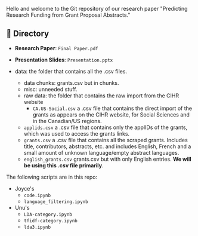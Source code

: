 Hello and welcome to the Git repository of our research paper "Predicting Research Funding from Grant Proposal Abstracts."

## 📂 Directory
- **Research Paper**:  `Final Paper.pdf`
- **Presentation Slides**:  `Presentation.pptx`

- data:  the folder that contains all the .csv files.
    - data chunks:  grants.csv but in chunks.
    - misc:  unneeded stuff.
    - raw data:  the folder that contains the raw import from the CIHR website
        - `CA.US-Social.csv` a .csv file that contains the direct import of the grants as appears on the CIHR website, for Social Sciences and in the Canadian/US regions.
    - `applids.csv` a .csv file that contains only the applIDs of the grants, which was used to access the grants links.
    - `grants.csv` a .csv file that contains all the scraped grants.  Includes title, contributors, abstracts, etc. and includes English, French and a small amount of unknown language/empty abstract languages.
    - `english_grants.csv` grants.csv but with only English entries. **We will be using this .csv file primarily**.

The following scripts are in this repo:
- Joyce's
    - `code.ipynb`
    - `language_filtering.ipynb`
- Unu's
    - `LDA-category.ipynb`
    - `tfidf-category.ipynb`
    - `lda3.ipynb`
